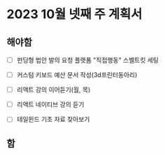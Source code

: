 # 2023 10월 넷째 주 계획서

## 해야함
- [ ] 펀딩형 법안 발의 요청 플랫폼 "직접행동" 스벨트킷 세팅
- [ ] 커스텀 키보드 예산 문서 작성(3d프린터동아리)
- [ ] 리액트 강의 이어듣기(월, 목)
- [ ] 리액트 네이티브 강의 듣기
- [ ] 테일윈드 기초 자료 찾아보기
      

## 함
